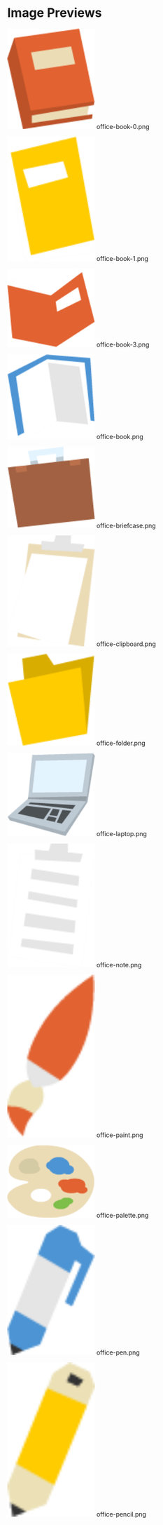# Image Previews

<img src="office-book-0.png" width="200" /> office-book-0.png<br>

<img src="office-book-1.png" width="200" /> office-book-1.png<br>

<img src="office-book-3.png" width="200" /> office-book-3.png<br>

<img src="office-book.png" width="200" /> office-book.png<br>

<img src="office-briefcase.png" width="200" /> office-briefcase.png<br>

<img src="office-clipboard.png" width="200" /> office-clipboard.png<br>

<img src="office-folder.png" width="200" /> office-folder.png<br>

<img src="office-laptop.png" width="200" /> office-laptop.png<br>

<img src="office-note.png" width="200" /> office-note.png<br>

<img src="office-paint.png" width="200" /> office-paint.png<br>

<img src="office-palette.png" width="200" /> office-palette.png<br>

<img src="office-pen.png" width="200" /> office-pen.png<br>

<img src="office-pencil.png" width="200" /> office-pencil.png<br>


